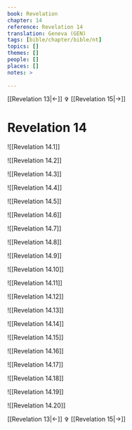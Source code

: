 ```yaml
---
book: Revelation
chapter: 14
reference: Revelation 14
translation: Geneva (GEN)
tags: [bible/chapter/bible/nt]
topics: []
themes: []
people: []
places: []
notes: >
  
---
```


[[Revelation 13|<-]] ✞ [[Revelation 15|->]]

# Revelation 14

![[Revelation 14.1]]

![[Revelation 14.2]]

![[Revelation 14.3]]

![[Revelation 14.4]]

![[Revelation 14.5]]

![[Revelation 14.6]]

![[Revelation 14.7]]

![[Revelation 14.8]]

![[Revelation 14.9]]

![[Revelation 14.10]]

![[Revelation 14.11]]

![[Revelation 14.12]]

![[Revelation 14.13]]

![[Revelation 14.14]]

![[Revelation 14.15]]

![[Revelation 14.16]]

![[Revelation 14.17]]

![[Revelation 14.18]]

![[Revelation 14.19]]

![[Revelation 14.20]]

[[Revelation 13|<-]] ✞ [[Revelation 15|->]]
